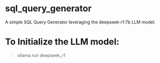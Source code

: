 # sql_query_generator
A simple SQL Query Generator leveraging the deepseek-r1:7b LLM model.

# To Initialize the LLM model:

> ollama run deepseek_r1

